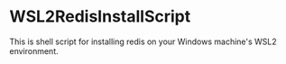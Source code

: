# WSL2RedisInstallScript
This is shell script for installing redis on your Windows machine's WSL2 environment.
